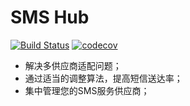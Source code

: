 # SMS Hub
[![Build Status](https://travis-ci.org/springca/sms-hub.svg?branch=master)](https://travis-ci.org/springca/sms-hub)
[![codecov](https://codecov.io/gh/springca/sms-hub/branch/master/graph/badge.svg)](https://codecov.io/gh/springca/sms-hub)

- 解决多供应商适配问题；
- 通过适当的调整算法，提高短信送达率；
- 集中管理您的SMS服务供应商；
